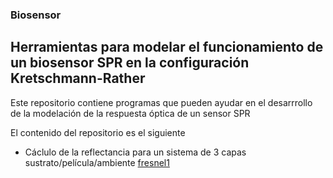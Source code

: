 ### Biosensor
## Herramientas para modelar el funcionamiento de un biosensor SPR en la configuración Kretschmann-Rather


Este repositorio contiene programas que pueden ayudar en el desarrrollo de la modelación de la respuesta óptica de un sensor SPR 

El contenido del repositorio es el siguiente

- Cáclulo de la reflectancia para un sistema de 3 capas sustrato/película/ambiente [fresnel1](fresnel1.m) 
